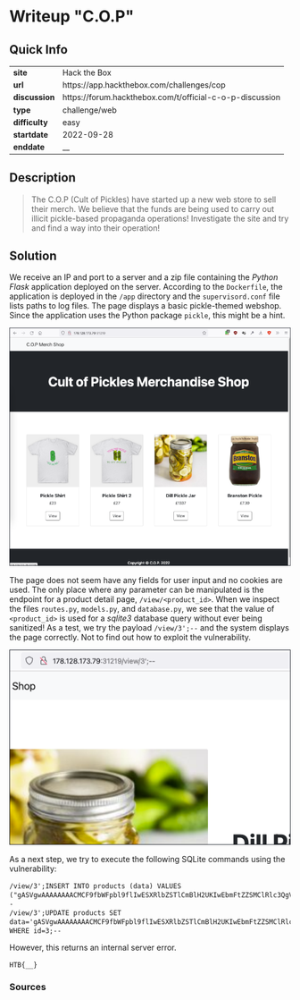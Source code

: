 # Writeup "C.O.P"

## Quick Info

<table>
   <tr><td><b> site       </b></td><td> Hack the Box                                           </td></tr>
   <tr><td><b> url        </b></td><td> https://app.hackthebox.com/challenges/cop              </td></tr>
   <tr><td><b> discussion </b></td><td> https://forum.hackthebox.com/t/official-c-o-p-discussion </td></tr>
   <tr><td><b> type       </b></td><td> challenge/web                                          </td></tr>
   <tr><td><b> difficulty </b></td><td> easy                                                   </td></tr>
   <tr><td><b> startdate  </b></td><td> 2022-09-28                                             </td></tr>
   <tr><td><b> enddate    </b></td><td> __                                             </td></tr>
</table>

## Description

> The C.O.P (Cult of Pickles) have started up a new web store to sell their merch. We believe that the funds are being used to carry out illicit pickle-based propaganda operations! Investigate the site and try and find a way into their operation!

## Solution

We receive an IP and port to a server and a zip file containing the _Python Flask_ application deployed on the server. According to the `Dockerfile`, the application is deployed in the `/app` directory and the `supervisord.conf` file lists paths to log files. The page displays a basic pickle-themed webshop. Since the application uses the Python package `pickle`, this might be a hint.

<p align="center">
   <img src="includes/cop-01.png" />
</p>

The page does not seem have any fields for user input and no cookies are used. The only place where any parameter can be manipulated is the endpoint for a product detail page, `/view/<product_id>`. When we inspect the files `routes.py`, `models.py`, and `database.py`, we see that the value of `<product_id>` is used for a _sqlite3_ database query without ever being sanitized! As a test, we try the payload `/view/3';--` and the system displays the page correctly. Not to find out how to exploit the vulnerability.

<p align="center">
   <img src="includes/cop-02.png" />
</p>

As a next step, we try to execute the following SQLite commands using the vulnerability:
```
/view/3';INSERT INTO products (data) VALUES ("gASVgwAAAAAAAACMCF9fbWFpbl9flIwESXRlbZSTlCmBlH2UKIwEbmFtZZSMClRlc3QgVGl0bGWUjAtkZXNjcmlwdGlvbpSMCVRlc3QgRGVzY5SMBWltYWdllIwfL3N0YXRpYy9pbWFnZXMvcGlja2xlX3NoaXJ0LmpwZ5SMBXByaWNllIwDOTk5lHViLg==");--
/view/3';UPDATE products SET data='gASVgwAAAAAAAACMCF9fbWFpbl9flIwESXRlbZSTlCmBlH2UKIwEbmFtZZSMClRlc3QgVGl0bGWUjAtkZXNjcmlwdGlvbpSMCVRlc3QgRGVzY5SMBWltYWdllIwfL3N0YXRpYy9pbWFnZXMvcGlja2xlX3NoaXJ0LmpwZ5SMBXByaWNllIwDOTk5lHViLg==' WHERE id=3;--
```

However, this returns an internal server error.

```
HTB{__}
```

### Sources

[^1]: https://davidhamann.de/2020/04/05/exploiting-python-pickle/
[^2]: 
[^3]: 
